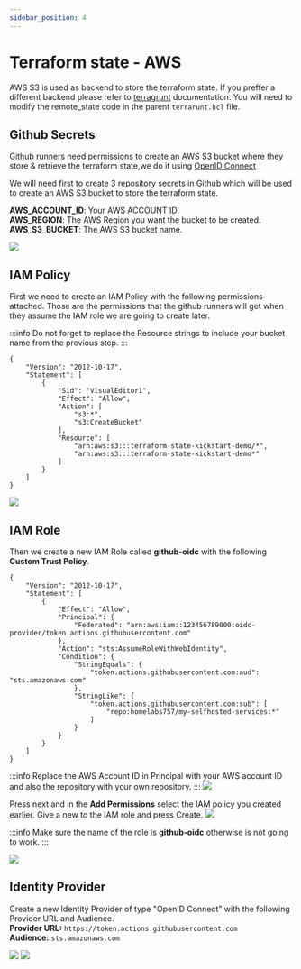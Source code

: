 ```yaml
---
sidebar_position: 4
---
```


# Terraform state - AWS 

AWS S3 is used as backend to store the terraform state. If you preffer a different backend please refer to  [terragrunt](https://terragrunt.gruntwork.io/docs/features/state-backend/) documentation.
You will need to modify the remote_state code in the parent `terrarunt.hcl` file. 

## Github Secrets
Github runners need permissions to create an AWS S3 bucket where they store & retrieve the terraform state,we do it using [OpenID Connect](https://docs.github.com/en/actions/security-for-github-actions/security-hardening-your-deployments/configuring-openid-connect-in-amazon-web-services)

We will need first to create 3 repository secrets in Github which will be used to create an AWS S3 bucket to store the terraform state.

**AWS_ACCOUNT_ID**:  Your AWS ACCOUNT ID.  
**AWS_REGION**: The AWS Region you want the bucket to be created.  
**AWS_S3_BUCKET**: The AWS S3 bucket name.  

![](../../static/img/github-aws-secrets.png)

## IAM Policy

First we need to create an IAM Policy with the following permissions attached. Those are the permissions that the github runners will get when they assume the IAM role we are going to create later.

:::info
    Do not forget to replace the Resource strings to include your bucket name from the previous step.
:::
```
{
    "Version": "2012-10-17",
    "Statement": [
        {
            "Sid": "VisualEditor1",
            "Effect": "Allow",
            "Action": [
                "s3:*",
                "s3:CreateBucket"
            ],
            "Resource": [
                "arn:aws:s3:::terraform-state-kickstart-demo/*", 
                "arn:aws:s3:::terraform-state-kickstart-demo*"
            ]
        }
    ]
}
```

![](../../static/img/iam-policy.png)

## IAM Role

Then we create a new IAM Role called **github-oidc** with the following **Custom Trust Policy**.

```
{
    "Version": "2012-10-17",
    "Statement": [
        {
            "Effect": "Allow",
            "Principal": {
                "Federated": "arn:aws:iam::123456789000:oidc-provider/token.actions.githubusercontent.com"
            },
            "Action": "sts:AssumeRoleWithWebIdentity",
            "Condition": {
                "StringEquals": {
                    "token.actions.githubusercontent.com:aud": "sts.amazonaws.com"
                },
                "StringLike": {
                    "token.actions.githubusercontent.com:sub": [
                        "repo:homelabs757/my-selfhosted-services:*"
                    ]
                }
            }
        }
    ]
}
```

:::info
    Replace the AWS Account ID in Principal with your AWS account ID and also the repository with your own repository.
:::
![](../../static/img/iam-role.png)

Press next and in the **Add Permissions** select the IAM policy you created earlier. Give a new to the IAM role and press Create.
![](../../static/img/iam-role-select-policy.png)

:::info
    Make sure the name of the role is **github-oidc** otherwise is not going to work.
::: 

![](../../static/img/aws-oidc-role.png)

## Identity Provider

Create a new Identity Provider of type "OpenID Connect" with the following Provider URL and Audience.  
**Provider URL:** `https://token.actions.githubusercontent.com`  
**Audience:** `sts.amazonaws.com`  

![](../../static/img/iam-provider.png)
![](../../static/img/oidc-github.png)

